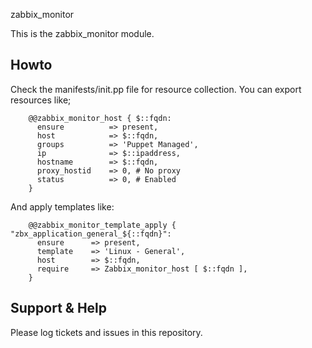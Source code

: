 zabbix_monitor

This is the zabbix_monitor module.

Howto
-------

Check the manifests/init.pp file for resource collection. You can export resources like;

```puppet
    @@zabbix_monitor_host { $::fqdn:
      ensure          => present,
      host            => $::fqdn,
      groups          => 'Puppet Managed',
      ip              => $::ipaddress,
      hostname        => $::fqdn,
      proxy_hostid    => 0, # No proxy
      status          => 0, # Enabled
    }
```

And apply templates like:

```puppet
    @@zabbix_monitor_template_apply { "zbx_application_general_${::fqdn}":
      ensure      => present,
      template    => 'Linux - General',
      host        => $::fqdn,
      require     => Zabbix_monitor_host [ $::fqdn ],
    }
```

Support & Help
--------------

Please log tickets and issues in this repository.
